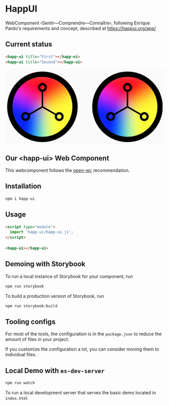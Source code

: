 # HappUI

WebComponent ‹Sentir—Comprendre—Connaître›, following Enrique Pardo's requirements and concept, described at https://happui.org/app/

## Current status

```html
<happ-ui title="First"></happ-ui>
<happ-ui title="Second"></happ-ui>
```

![Two sample ‹happ-ui› web components](docs/happ-ui-components-sample.png)

## Our \<happ-ui> Web Component

This webcomponent follows the [open-wc](https://github.com/open-wc/open-wc) recommendation.

## Installation

```bash
npm i happ-ui
```

## Usage

```html
<script type="module">
  import 'happ-ui/happ-ui.js';
</script>

<happ-ui></happ-ui>
```

## Demoing with Storybook
To run a local instance of Storybook for your component, run

```bash
npm run storybook
```

To build a production version of Storybook, run

```bash
npm run storybook:build
```


## Tooling configs

For most of the tools, the configuration is in the `package.json` to reduce the amount of files in your project.

If you customize the configuration a lot, you can consider moving them to individual files.

## Local Demo with `es-dev-server`

```bash
npm run watch
```

To run a local development server that serves the basic demo located in `index.html`
